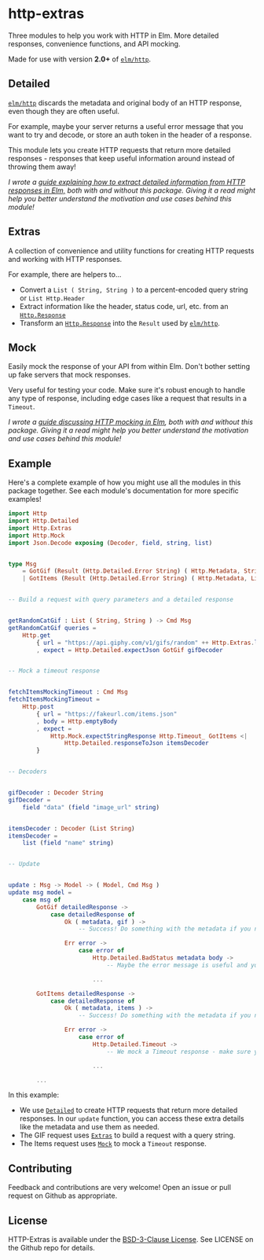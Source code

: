 # http-extras

Three modules to help you work with HTTP in Elm. More detailed responses, convenience functions, and API mocking.

Made for use with version **2.0+** of [`elm/http`][http].

## Detailed

[`elm/http`][http] discards the metadata and original body of an HTTP response, even though they are often useful.

For example, maybe your server returns a useful error message that you want to try and decode, or store an auth token in the header of a response.

This module lets you create HTTP requests that return more detailed responses - responses that keep useful information around instead of throwing them away!

_I wrote a [guide explaining how to extract detailed information from HTTP responses in Elm,][Going Beyond 200 OK] both with and without this package. Giving it a read might help you better understand the motivation and use cases behind this module!_

## Extras

A collection of convenience and utility functions for creating HTTP requests and working with HTTP responses.

For example, there are helpers to...

* Convert a `List ( String, String )` to a percent-encoded query string or `List Http.Header`
* Extract information like the header, status code, url, etc. from an [`Http.Response`][httpResponse]
* Transform an [`Http.Response`][httpResponse] into the `Result` used by [`elm/http`][http].

## Mock

Easily mock the response of your API from within Elm. Don't bother setting up fake servers that mock responses.

Very useful for testing your code. Make sure it's robust enough to handle any type of response, including edge cases like a request that results in a `Timeout`.

_I wrote a [guide discussing HTTP mocking in Elm][Oh the mockery], both with and without this package. Giving it a read might help you better understand the motivation and use cases behind this module!_

## Example

Here's a complete example of how you might use all the modules in this package together. See each module's documentation for more specific examples!

```elm
import Http
import Http.Detailed
import Http.Extras
import Http.Mock
import Json.Decode exposing (Decoder, field, string, list)


type Msg
    = GotGif (Result (Http.Detailed.Error String) ( Http.Metadata, String ))
    | GotItems (Result (Http.Detailed.Error String) ( Http.Metadata, List String ))


-- Build a request with query parameters and a detailed response


getRandomCatGif : List ( String, String ) -> Cmd Msg
getRandomCatGif queries =
    Http.get
        { url = "https://api.giphy.com/v1/gifs/random" ++ Http.Extras.listToQuery queries
        , expect = Http.Detailed.expectJson GotGif gifDecoder


-- Mock a timeout response


fetchItemsMockingTimeout : Cmd Msg
fetchItemsMockingTimeout =
    Http.post
        { url = "https://fakeurl.com/items.json"
        , body = Http.emptyBody
        , expect =
            Http.Mock.expectStringResponse Http.Timeout_ GotItems <|
                Http.Detailed.responseToJson itemsDecoder
        }


-- Decoders


gifDecoder : Decoder String
gifDecoder =
    field "data" (field "image_url" string)


itemsDecoder : Decoder (List String)
itemsDecoder =
    list (field "name" string)


-- Update


update : Msg -> Model -> ( Model, Cmd Msg )
update msg model =
    case msg of
        GotGif detailedResponse ->
            case detailedResponse of
                Ok ( metadata, gif ) ->
                    -- Success! Do something with the metadata if you need

                Err error ->
                    case error of
                        Http.Detailed.BadStatus metadata body ->
                            -- Maybe the error message is useful and you want to try and decode the body

                        ...

        GotItems detailedResponse ->
            case detailedResponse of
                Ok ( metadata, items ) ->
                    -- Success! Do something with the metadata if you need

                Err error ->
                    case error of
                        Http.Detailed.Timeout ->
                            -- We mock a Timeout response - make sure your code handles this case correctly!

                        ...

        ...

```

In this example:

* We use [`Detailed`](/Http-Detailed) to create HTTP requests that return more detailed responses. In our `update` function, you can access these extra details like the metadata and use them as needed.
* The GIF request uses [`Extras`](/Http-Extras) to build a request with a query string.
* The Items request uses [`Mock`](/Http-Mock) to mock a `Timeout` response.

## Contributing

Feedback and contributions are very welcome! Open an issue or pull request on Github as appropriate.

## License

HTTP-Extras is available under the [BSD-3-Clause License][bsd]. See LICENSE on the Github repo for details.

[http]: https://package.elm-lang.org/packages/elm/http/2.0.0
[httpResponse]: https://package.elm-lang.org/packages/elm/http/2.0.0/Http#Response
[bsd]: https://opensource.org/licenses/BSD-3-Clause
[Going Beyond 200 OK]: https://medium.com/@jzxhuang/going-beyond-200-ok-a-guide-to-detailed-http-responses-in-elm-6ddd02322e
[Oh the Mockery]: https://medium.com/@jzxhuang/oh-the-mockery-a-guide-to-http-mocking-in-elm-f625c2a56c9f